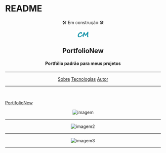 
# README

<div align ="center">
🛠️ Em construção 🛠️

  ![Logo](./icones/cm.png)

  ## PortfolioNew
</div>

<div align="center">

 #### Portfólio padrão para meus projetos
</div>

---

<p align="center">  
    <a href="#sobre">Sobre</a>
    <a href="#Tecnologias">Tecnologias</a>
    <a href="#autor">Autor</a>
</p>

---
<br>



<a href="https://messiashub.github.io/PortifolioNew/" target="_blank" rel="noopener noreferrer">PortifolioNew</a>


<div align="center">
 <img alt="imagem" src="./gifs/Portfolio.gif" width="500px">

 ***
 <img alt="imagem2" src="./gifs/Portfolio2.gif" width="500px">

 ***

 <img alt="imagem3" src="./gifs/Mobile.gif" width="200px">
</div>



***







